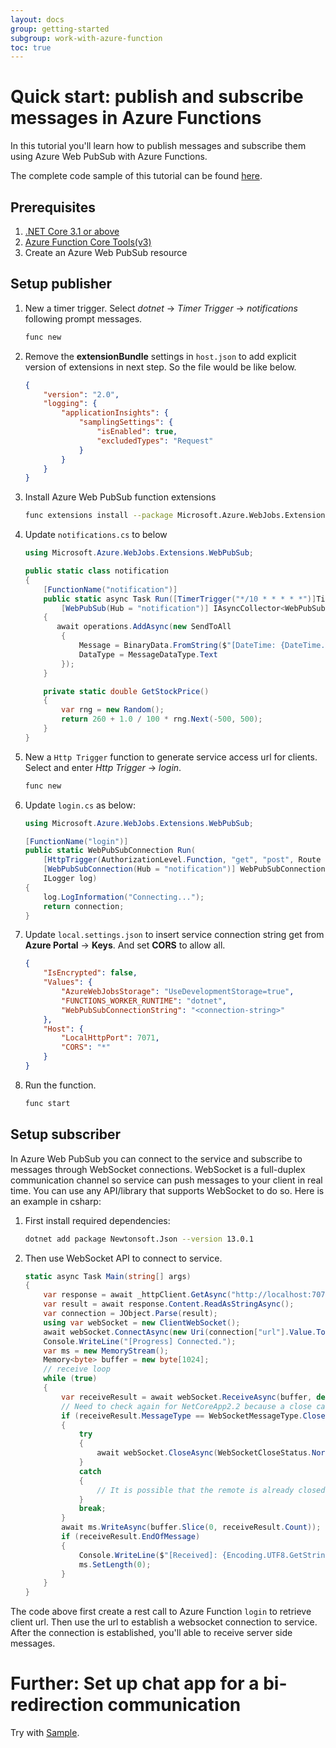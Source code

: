 ```yaml
---
layout: docs
group: getting-started
subgroup: work-with-azure-function
toc: true
---
```


# Quick start: publish and subscribe messages in Azure Functions

In this tutorial you'll learn how to publish messages and subscribe them using Azure Web PubSub with Azure Functions.

The complete code sample of this tutorial can be found [here][code].

## Prerequisites

1. [.NET Core 3.1 or above](https://dotnet.microsoft.com/download)
2. [Azure Function Core Tools(v3)](https://www.npmjs.com/package/azure-functions-core-tools)
3. Create an Azure Web PubSub resource

## Setup publisher

1.  New a timer trigger. Select *dotnet* -> *Timer Trigger* -> *notifications* following prompt messages. 

    ```bash
    func new
    ```

2.  Remove the **extensionBundle** settings in `host.json` to add explicit version of extensions in next step. So the file would be like below.
   
    ```json
    {
        "version": "2.0",
        "logging": {
            "applicationInsights": {
                "samplingSettings": {
                    "isEnabled": true,
                    "excludedTypes": "Request"
                }
            }
        }
    }
    ```

3.  Install Azure Web PubSub function extensions
   
    ```bash
    func extensions install --package Microsoft.Azure.WebJobs.Extensions.WebPubSub --version 1.0.0-alpha.20210425.1 --source https://www.myget.org/F/azure-webpubsub-dev/api/v3/index.json
    ```

4.  Update `notifications.cs` to below
    
    ```csharp
    using Microsoft.Azure.WebJobs.Extensions.WebPubSub;

    public static class notification
    {
        [FunctionName("notification")]
        public static async Task Run([TimerTrigger("*/10 * * * * *")]TimerInfo myTimer, ILogger log,
            [WebPubSub(Hub = "notification")] IAsyncCollector<WebPubSubOperation> operations)
        {
           await operations.AddAsync(new SendToAll
            {
                Message = BinaryData.FromString($"[DateTime: {DateTime.Now}], MSFT stock price: {GetStockPrice()}"),
                DataType = MessageDataType.Text
            });
        }

        private static double GetStockPrice()
        {
            var rng = new Random();
            return 260 + 1.0 / 100 * rng.Next(-500, 500);
        }
    }
    ```

5.  New a `Http Trigger` function to generate service access url for clients. Select and enter *Http Trigger* -> *login*.

    ```bash
    func new
    ```

6.  Update `login.cs` as below:
    
    ```cs
    using Microsoft.Azure.WebJobs.Extensions.WebPubSub;

    [FunctionName("login")]
    public static WebPubSubConnection Run(
        [HttpTrigger(AuthorizationLevel.Function, "get", "post", Route = null)] HttpRequest req,
        [WebPubSubConnection(Hub = "notification")] WebPubSubConnection connection,
        ILogger log)
    {
        log.LogInformation("Connecting...");
        return connection;
    }
    ```

7.  Update `local.settings.json` to insert service connection string get from **Azure Portal** -> **Keys**. And set **CORS** to allow all.
   
    ```json
    {
        "IsEncrypted": false,
        "Values": {
            "AzureWebJobsStorage": "UseDevelopmentStorage=true",
            "FUNCTIONS_WORKER_RUNTIME": "dotnet",
            "WebPubSubConnectionString": "<connection-string>"
        },
        "Host": {
            "LocalHttpPort": 7071,
            "CORS": "*"
        }
    }
    ```

8.  Run the function.
   
    ```bash
    func start
    ```

## Setup subscriber

In Azure Web PubSub you can connect to the service and subscribe to messages through WebSocket connections. WebSocket is a full-duplex communication channel so service can push messages to your client in real time. You can use any API/library that supports WebSocket to do so. Here is an example in csharp:

1.  First install required dependencies:

    ```bash
    dotnet add package Newtonsoft.Json --version 13.0.1
    ```

2.  Then use WebSocket API to connect to service.

    ```csharp
    static async Task Main(string[] args)
    {
        var response = await _httpClient.GetAsync("http://localhost:7071/api/login");
        var result = await response.Content.ReadAsStringAsync();
        var connection = JObject.Parse(result);
        using var webSocket = new ClientWebSocket();
        await webSocket.ConnectAsync(new Uri(connection["url"].Value.ToString()), default);
        Console.WriteLine("[Progress] Connected.");
        var ms = new MemoryStream();
        Memory<byte> buffer = new byte[1024];
        // receive loop
        while (true)
        {
            var receiveResult = await webSocket.ReceiveAsync(buffer, default);
            // Need to check again for NetCoreApp2.2 because a close can happen between a 0-byte read and the actual read
            if (receiveResult.MessageType == WebSocketMessageType.Close)
            {
                try
                {
                    await webSocket.CloseAsync(WebSocketCloseStatus.NormalClosure, string.Empty, default);
                }
                catch
                {
                    // It is possible that the remote is already closed
                }
                break;
            }
            await ms.WriteAsync(buffer.Slice(0, receiveResult.Count));
            if (receiveResult.EndOfMessage)
            {
                Console.WriteLine($"[Received]: {Encoding.UTF8.GetString(ms.ToArray())}");
                ms.SetLength(0);
            }
        }
    }
    ```

The code above first create a rest call to Azure Function `login` to retrieve client url. Then use the url to establish a websocket connection to service. After the connection is established, you'll able to receive server side messages.

# Further: Set up chat app for a bi-redirection communication

Try with [Sample](https://github.com/Azure/azure-webpubsub/tree/main/samples/functions/csharp/simplechat).

[code]: https://github.com/Azure/azure-webpubsub/tree/main/samples/functions/js/notifications